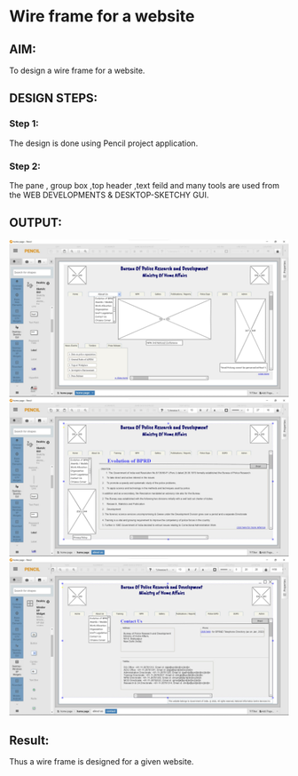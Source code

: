 # Wire frame for a website

## AIM:
To design a wire frame for a website.

## DESIGN STEPS:

### Step 1:
The design is done using Pencil project application. 

### Step 2:
The pane , group box ,top header ,text feild and many tools are used from the WEB DEVELOPMENTS & DESKTOP-SKETCHY GUI.

## OUTPUT:
![](./homepage.jpg)
![](./aboutus.jpg)
![](./contact.jpg)


## Result:
Thus a wire frame is designed for a given website.
